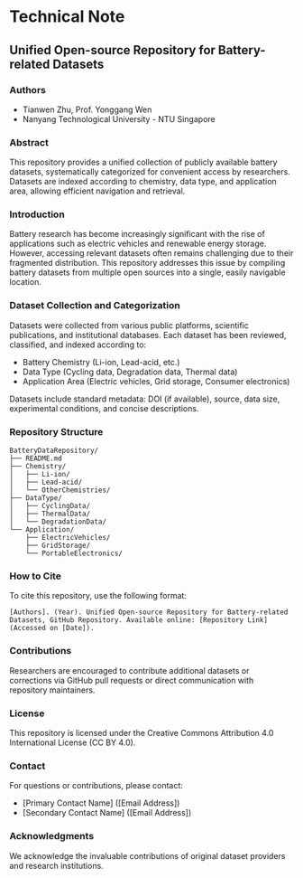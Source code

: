 # Technical Note

## Unified Open-source Repository for Battery-related Datasets

### Authors

* Tianwen Zhu, Prof. Yonggang Wen
* Nanyang Technological University - NTU Singapore

### Abstract

This repository provides a unified collection of publicly available battery datasets, systematically categorized for convenient access by researchers. Datasets are indexed according to chemistry, data type, and application area, allowing efficient navigation and retrieval.

### Introduction

Battery research has become increasingly significant with the rise of applications such as electric vehicles and renewable energy storage. However, accessing relevant datasets often remains challenging due to their fragmented distribution. This repository addresses this issue by compiling battery datasets from multiple open sources into a single, easily navigable location.

### Dataset Collection and Categorization

Datasets were collected from various public platforms, scientific publications, and institutional databases. Each dataset has been reviewed, classified, and indexed according to:

* Battery Chemistry (Li-ion, Lead-acid, etc.)
* Data Type (Cycling data, Degradation data, Thermal data)
* Application Area (Electric vehicles, Grid storage, Consumer electronics)

Datasets include standard metadata: DOI (if available), source, data size, experimental conditions, and concise descriptions.

### Repository Structure

```
BatteryDataRepository/
├── README.md
├── Chemistry/
│   ├── Li-ion/
│   ├── Lead-acid/
│   └── OtherChemistries/
├── DataType/
│   ├── CyclingData/
│   ├── ThermalData/
│   └── DegradationData/
└── Application/
    ├── ElectricVehicles/
    ├── GridStorage/
    └── PortableElectronics/
```

### How to Cite

To cite this repository, use the following format:

```
[Authors]. (Year). Unified Open-source Repository for Battery-related Datasets, GitHub Repository. Available online: [Repository Link] (Accessed on [Date]).
```

### Contributions

Researchers are encouraged to contribute additional datasets or corrections via GitHub pull requests or direct communication with repository maintainers.

### License

This repository is licensed under the Creative Commons Attribution 4.0 International License (CC BY 4.0).

### Contact

For questions or contributions, please contact:

* \[Primary Contact Name] (\[Email Address])
* \[Secondary Contact Name] (\[Email Address])

### Acknowledgments

We acknowledge the invaluable contributions of original dataset providers and research institutions.
